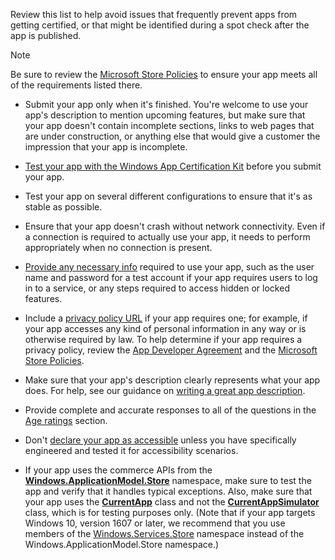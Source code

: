 Review this list to help avoid issues that frequently prevent apps from getting certified, or that might be identified during a spot check after the app is published.

> [!NOTE]
> Be sure to review the [Microsoft Store Policies](/windows/uwp/publish/store-policies.md) to ensure your app meets all of the requirements listed there.

- Submit your app only when it's finished. You're welcome to use your app's description to mention upcoming features, but make sure that your app doesn't contain incomplete sections, links to web pages that are under construction, or anything else that would give a customer the impression that your app is incomplete.

- [Test your app with the Windows App Certification Kit](/windows/uwp/debug-test-perf/windows-app-certification-kit) before you submit your app.

- Test your app on several different configurations to ensure that it's as stable as possible.

- Ensure that your app doesn't crash without network connectivity. Even if a connection is required to actually use your app, it needs to perform appropriately when no connection is present.

- [Provide any necessary info](../../../apps/publish/publish-your-app/notes-for-certification.md) required to use your app, such as the user name and password for a test account if your app requires users to log in to a service, or any steps required to access hidden or locked features.

- Include a [privacy policy URL](../../../apps/publish/publish-your-app/enter-app-properties.md) if your app requires one; for example, if your app accesses any kind of personal information in any way or is otherwise required by law. To help determine if your app requires a privacy policy, review the [App Developer Agreement](/legal/windows/agreements/app-developer-agreement) and the [Microsoft Store Policies](/windows/uwp/publish/store-policies.md).

- Make sure that your app's description clearly represents what your app does. For help, see our guidance on [writing a great app description](../../../apps/publish/publish-your-app/write-great-app-description.md).

- Provide complete and accurate responses to all of the questions in the [Age ratings](../../../apps/publish/publish-your-app/age-ratings.md) section.

- Don't [declare your app as accessible](../../../apps/publish/publish-your-app/product-declarations.md#this-app-has-been-tested-to-meet-accessibility-guidelines) unless you have specifically engineered and tested it for accessibility scenarios.

- If your app uses the commerce APIs from the [**Windows.ApplicationModel.Store**](/windows/uwp/api/Windows.ApplicationModel.Store) namespace, make sure to test the app and verify that it handles typical exceptions. Also, make sure that your app uses the [**CurrentApp**](/windows/uwp/api/Windows.ApplicationModel.Store.CurrentApp) class and not the [**CurrentAppSimulator**](/windows/uwp/api/Windows.ApplicationModel.Store.CurrentAppSimulator) class, which is for testing purposes only. (Note that if your app targets Windows 10, version 1607 or later, we recommend that you use members of the [Windows.Services.Store](/windows/uwp/api/windows.services.store) namespace instead of the Windows.ApplicationModel.Store namespace.)
